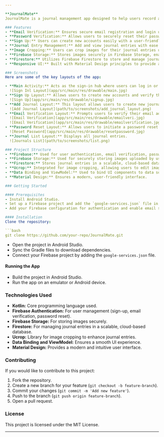 ```yaml
---

**JournalMate**  
JournalMate is a journal management app designed to help users record and organize their thoughts, activities, and daily experiences. Built with Android's modern development practices, the app provides users with features such as email verification, password verification, journal entry creation, image cropping using Ucrop, and a seamless sign-up process. Firebase Authentication, Storage, and Firestore ensure secure and reliable journal storage.

### Features
- **Email Verification:** Ensures secure email registration and login using Firebase, requiring users to verify their email addresses before accessing their accounts.
- **Password Verification:** Allows users to securely reset their passwords and verify their identity during the password recovery process.
- **Sign Up:** Users can create new accounts easily with a user-friendly sign-up process.
- **Journal Entry Management:** Add and view journal entries with ease.
- **Image Cropping:** Users can crop images for their journal entries using the Ucrop library, enhancing their visual content.
- **Firebase Storage:** Stores images securely in Firebase Storage, enabling users to attach images to their journal entries.
- **Firestore:** Utilizes Firebase Firestore to store and manage journal entries in a scalable, cloud-based database.
- **Responsive UI:** Built with Material Design principles to provide an intuitive user experience.

### Screenshots
Here are some of the key layouts of the app:

- **Main Activity:** Acts as the sign-in hub where users can log in or navigate to the sign-up screen.
  ![Sign Inl Layout](app/src/main/res/drawable/main.jpg)
- **Sign Up Layout:** Allows users to create new accounts and verify their email addresses through Firebase.
  ![Sign Up](app/src/main/res/drawable/signup.jpg)
- **Add Journal Layout:** This layout allows users to create new journal entries, including fields for title, description, and date, with options to add cropped images.
  ![Add Journal Layout](path/to/screenshots/add_journal_layout.png)
- **Email Verification Layout:** Prompts users to verify their email addresses through Firebase.
  ![Email Verification](app/src/main/res/drawable/emailveri.jpg)
  ![Email Verification](app/src/main/res/drawable/emailverification.jpg)
- **Password Reset Layout:** Allows users to initiate a password reset and verify their identity.
  ![Reset Password](app/src/main/res/drawable/resetpassword.jpg)
- **Journal List Layout:** Displays all journal entries.
  ![Journals List](path/to/screenshots/list.png)

### Project Structure
- **Firebase:** Used for user authentication, email verification, password management, and journal storage.
- **Firebase Storage:** Used for securely storing images uploaded by users.
- **Firestore:** Stores journal entries in a scalable, cloud-based database, allowing for efficient data management and retrieval.
- **Ucrop:** Integrated for image cropping, allowing users to edit images before adding them to their journal entries.
- **Data Binding and ViewModel:** Used to bind UI components to data sources in the app.
- **Material Design:** Ensures a modern, user-friendly interface.

### Getting Started

#### Prerequisites
- Install Android Studio.
- Set up a Firebase project and add the `google-services.json` file in the app/ directory.
- Add your Firebase configuration for authentication and enable email sign-in.

#### Installation
Clone the repository:

```bash
git clone https://github.com/your-repo/JournalMate.git
```

- Open the project in Android Studio.
- Sync the Gradle files to download dependencies.
- Connect your Firebase project by adding the `google-services.json` file.

#### Running the App
- Build the project in Android Studio.
- Run the app on an emulator or Android device.

### Technologies Used
- **Kotlin:** Core programming language used.
- **Firebase Authentication:** For user management (sign-up, email verification, password reset).
- **Firebase Storage:** For storing images securely.
- **Firestore:** For managing journal entries in a scalable, cloud-based database.
- **Ucrop:** Library for image cropping to enhance journal entries.
- **Data Binding and ViewModel:** Ensures a smooth UI experience.
- **Material Design:** Provides a modern and intuitive user interface.

### Contributing
If you would like to contribute to this project:
1. Fork the repository.
2. Create a new branch for your feature (`git checkout -b feature-branch`).
3. Commit your changes (`git commit -m 'Add new feature'`).
4. Push to the branch (`git push origin feature-branch`).
5. Open a pull request.

### License
This project is licensed under the MIT License.

---
```

